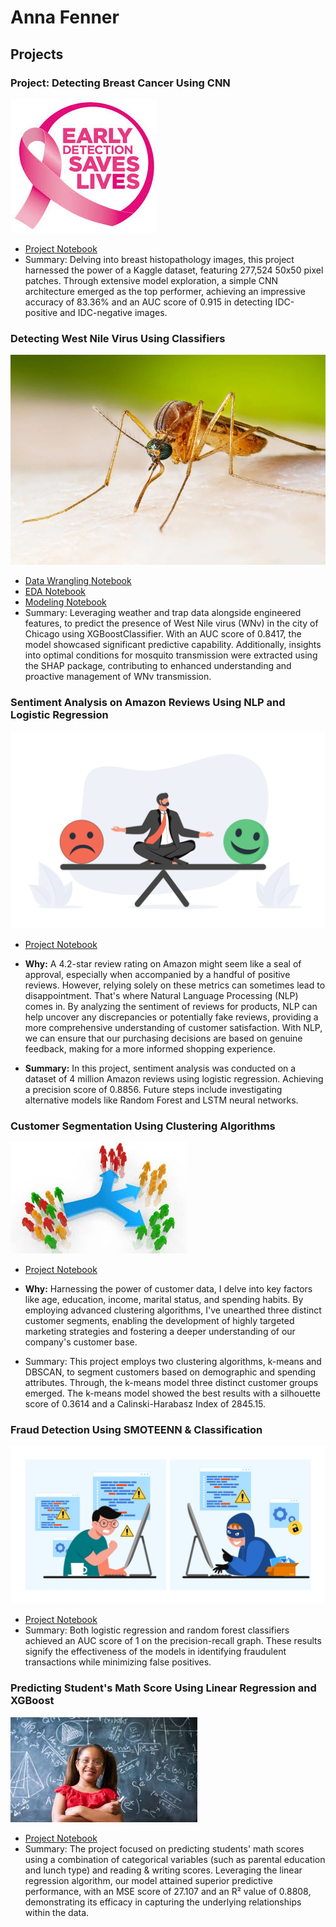 # Anna Fenner

## Projects

### Project: Detecting Breast Cancer Using CNN
![Project Image](breast.jpeg)
* [Project Notebook](https://github.com/annapfenner/Springboard/blob/main/Breast_Cancer_Capstone_Project/Breast_Cancer_Capstone_Project.ipynb)
* Summary: Delving into breast histopathology images, this project harnessed the power of a Kaggle dataset, featuring 277,524 50x50 pixel patches. Through extensive model exploration, a simple CNN architecture emerged as the top performer, achieving an impressive accuracy of 83.36% and an AUC score of 0.915 in detecting IDC-positive and IDC-negative images.

### Detecting West Nile Virus Using Classifiers
![Project Image](wnvirus.jpeg)
* [Data Wrangling Notebook](https://github.com/annapfenner/capstone-project-2/blob/main/Jupyter%20Notebooks/Capstone%20Project%202%20-%20Data%20Wrangling.ipynb)
* [EDA Notebook](https://github.com/annapfenner/capstone-project-2/blob/main/Jupyter%20Notebooks/Project%202%20-%20EDA.ipynb)
* [Modeling Notebook](https://github.com/annapfenner/capstone-project-2/blob/main/Jupyter%20Notebooks/Project%202-%20Pre-processing%2C%20Training%20%26%20Modeling.ipynb)
* Summary: Leveraging weather and trap data alongside engineered features, to predict the presence of West Nile virus (WNv) in the city of Chicago using XGBoostClassifier. With an AUC score of 0.8417, the model showcased significant predictive capability. Additionally, insights into optimal conditions for mosquito transmission were extracted using the SHAP package, contributing to enhanced understanding and proactive management of WNv transmission.

### Sentiment Analysis on Amazon Reviews Using NLP and Logistic Regression
![Project Image](sentiment_analysis.jpeg)
* [Project Notebook](https://github.com/annapfenner/src/blob/main/Sentiment_Analysis.ipynb)
* **Why:** A 4.2-star review rating on Amazon might seem like a seal of approval, especially when accompanied by a handful of positive reviews. However, relying solely on these metrics can sometimes lead to disappointment. That's where Natural Language Processing (NLP) comes in. By analyzing the sentiment of reviews for products, NLP can help uncover any discrepancies or potentially fake reviews, providing a more comprehensive understanding of customer satisfaction. With NLP, we can ensure that our purchasing decisions are based on genuine feedback, making for a more informed shopping experience.

* **Summary:** In this project, sentiment analysis was conducted on a dataset of 4 million Amazon reviews using logistic regression. Achieving a precision score of 0.8856. Future steps include investigating alternative models like Random Forest and LSTM neural networks.

### Customer Segmentation Using Clustering Algorithms
![Project Image](customer_segmentation.jpeg)
* [Project Notebook](https://github.com/annapfenner/Projects/blob/main/Customer%20Personality%20Analysis%20.ipynb)
* **Why:** Harnessing the power of customer data, I delve into key factors like age, education, income, marital status, and spending habits. By employing advanced clustering algorithms, I've unearthed three distinct customer segments, enabling the development of highly targeted marketing strategies and fostering a deeper understanding of our company's customer base.

* Summary: This project employs two clustering algorithms, k-means and DBSCAN, to segment customers based on demographic and spending attributes. Through, the k-means model three distinct customer groups emerged. The k-means model showed the best results with a silhouette score of 0.3614 and a Calinski-Harabasz Index of 2845.15. 

### Fraud Detection Using SMOTEENN & Classification
![Project Image](fraud.jpeg)
* [Project Notebook](https://github.com/annapfenner/Projects/blob/main/Fraud%20Detection.ipynb)
* Summary: Both logistic regression and random forest classifiers achieved an AUC score of 1 on the precision-recall graph. These results signify the effectiveness of the models in identifying fraudulent transactions while minimizing false positives.

### Predicting Student's Math Score Using Linear Regression and XGBoost
![Project Image](math.jpeg)
* [Project Notebook](https://github.com/annapfenner/Projects/blob/main/student_performance.ipynb)
* Summary: The project focused on predicting students' math scores using a combination of categorical variables (such as parental education and lunch type) and reading & writing scores. Leveraging the linear regression algorithm, our model attained superior predictive performance, with an MSE score of 27.107 and an R² value of 0.8808, demonstrating its efficacy in capturing the underlying relationships within the data.